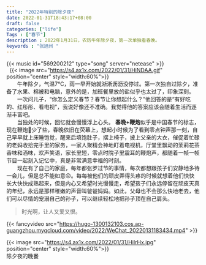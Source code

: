 ```yaml
---
title: "2022年特别的除夕夜"
date: 2022-01-31T18:43:17+08:00
draft: false
categories: ["life"]
Tags : ["春节"]
description : 2022年1月31日，农历牛年除夕夜，第一次单独看春晚。
keywords : "张旭州 "
---
```


{{< music id="569200212" type="song" server="netease" >}}   
&nbsp;
{{< image src="https://s4.ax1x.com/2022/01/31/HiNDAA.gif"  position="center" style="width:60%">}}  
&emsp;&emsp;牛年除夕，气温7℃，雨一早开始就淅淅沥沥没停过。第一次独自过除夕，准备了水果、棉被和电脑，意外的是，加班餐里放的盐似乎也太过了，印象深刻。  
&emsp;&emsp;一次问儿子，“你怎么定义春节？春节让你想起什么？”他回答的是“有好吃的、红彤彤、看电视”，我说好像还不准确。我觉得他的答案应该会随着生活而逐渐丰富吧。  
&emsp;&emsp;当独处的时候，回忆就会慢慢浮上心头。  **春晚+鞭炮**似乎是中国春节的标志，现在鞭炮🧨少了些，春晚依旧在荧幕上，想起小时候为了看到零点钟声那一刻，自己早早就上床睡饱觉，醒来后填饱肚子，摆上椅子，披上父亲的大衣，催促着忙碌的老妈收拾完手里的家务，一家人聚精会神地盯着电视机，厅堂里飘动的茉莉花茶香味和酒味，欢声笑语，家长里短，零点时院子里震耳的鞭炮声，都随着一帧一帧节目一起刻入记忆中，真是非常满意幸福的时刻。  
&emsp;&emsp;现在有了自己的家庭，每年都张罗过节的事情，每次都想跟孩子们安静地多待一会儿，但是总不能如意😔。每每被他们的顽皮弄得头疼的时候就想着他们快快长大快快成熟起来，但是内心又希望时光慢慢走，希望孩子们永远停留在顽皮天真的年纪，永远是那样稚嫩的声音叫爸爸妈妈。如此，父母也不会那么快地老去，他们可以尽情的宠溺自己的孙子，可以继续轻松地把孙子顶在自己肩头。  
>时光啊，让人又爱又恨。    

{{< fancyvideo src="https://hugo-1300132103.cos.ap-guangzhou.myqcloud.com/video/2022/WeChat_20220131183434.mp4" >}}

{{< image src="https://s4.ax1x.com/2022/01/31/HilrHx.jpg"  position="center" style="width:60%">}}  
除夕夜的晚餐